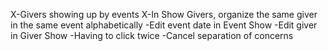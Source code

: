 X-Givers showing up by events
X-In Show Givers, organize the same giver in the same event alphabetically
-Edit event date in Event Show
-Edit giver in Giver Show
-Having to click twice
-Cancel separation of concerns
